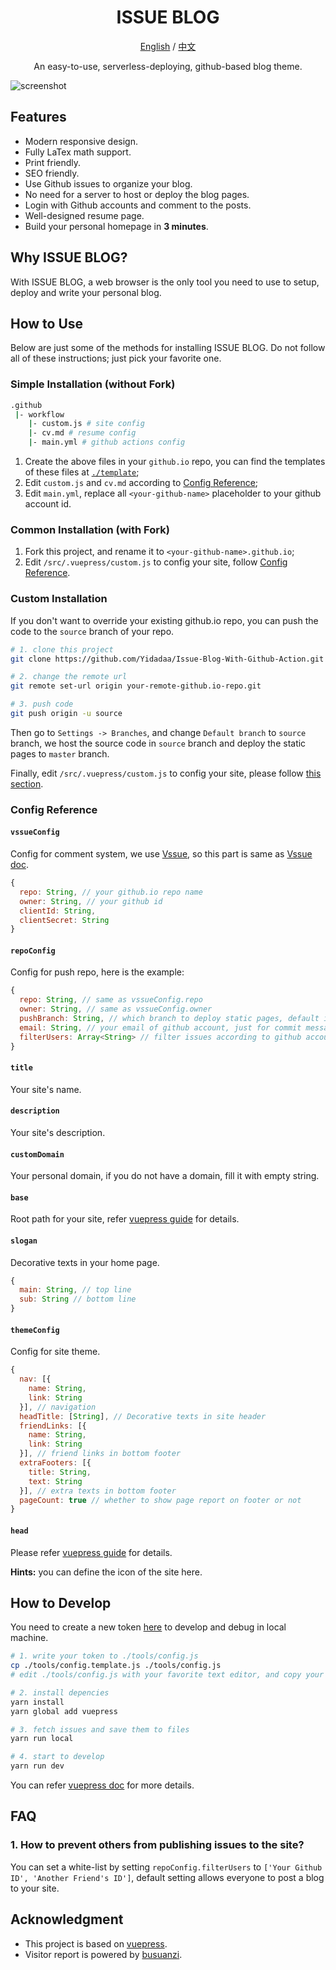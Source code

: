 <h1 align="center">ISSUE BLOG</h1>

<div align="center">

[English](./README.md) / [中文](./README-zh.md)

An easy-to-use, serverless-deploying, github-based blog theme.
</div>


<img align="center" src="./img/screenshot.jpg" alt="screenshot"/>

## Features
- Modern responsive design.
- Fully LaTex math support.
- Print friendly.
- SEO friendly.
- Use Github issues to organize your blog.
- No need for a server to host or deploy the blog pages.
- Login with Github accounts and comment to the posts.
- Well-designed resume page.
- Build your personal homepage in **3 minutes**.

## Why ISSUE BLOG?
With ISSUE BLOG, a web browser is the only tool you need to use to setup, deploy and write your personal blog. 

## How to Use
Below are just some of the methods for installing ISSUE BLOG. Do not follow all of these instructions; just pick your favorite one.

### Simple Installation (without Fork)
``` bash
.github
 |- workflow
    |- custom.js # site config
    |- cv.md # resume config
    |- main.yml # github actions config
```
1. Create the above files in your `github.io` repo, you can find the templates of these files at [`./template`](./template);
2. Edit `custom.js` and `cv.md` according to [Config Reference](#config-reference);
3. Edit `main.yml`, replace all `<your-github-name>` placeholder to your github account id.

### Common Installation (with Fork)
1. Fork this project, and rename it to `<your-github-name>.github.io`;
2. Edit `/src/.vuepress/custom.js` to config your site, follow [Config Reference](#config-reference).

### Custom Installation
If you don't want to override your existing github.io repo, you can push the code to the `source` branch of your repo.
```bash
# 1. clone this project
git clone https://github.com/Yidadaa/Issue-Blog-With-Github-Action.git

# 2. change the remote url
git remote set-url origin your-remote-github.io-repo.git

# 3. push code
git push origin -u source
```
Then go to `Settings -> Branches`, and change `Default branch` to `source` branch, we host the source code in `source` branch and deploy the static pages to `master` branch.

Finally, edit `/src/.vuepress/custom.js` to config your site, please follow [this section](#config-reference).

### Config Reference
#### `vssueConfig`
Config for comment system, we use [Vssue](https://vssue.js.org), so this part is same as [Vssue doc](https://vssue.js.org/guide/github.html).
```js
{
  repo: String, // your github.io repo name
  owner: String, // your github id
  clientId: String,
  clientSecret: String
}
```

#### `repoConfig`
Config for push repo, here is the example:
```js
{
  repo: String, // same as vssueConfig.repo
  owner: String, // same as vssueConfig.owner
  pushBranch: String, // which branch to deploy static pages, default is 'master'
  email: String, // your email of github account, just for commit message
  filterUsers: Array<String> // filter issues according to github account ids
}
```

#### `title`
Your site's name.

#### `description`
Your site's description.

#### `customDomain`
Your personal domain, if you do not have a domain, fill it with empty string.

#### `base`
Root path for your site, refer [vuepress guide](https://vuepress.vuejs.org/config/#base) for details.

#### `slogan`
Decorative texts in your home page.
```js
{
  main: String, // top line
  sub: String // bottom line
}
```

#### `themeConfig`
Config for site theme.
```js
{
  nav: [{
    name: String,
    link: String
  }], // navigation
  headTitle: [String], // Decorative texts in site header
  friendLinks: [{
    name: String,
    link: String
  }], // friend links in bottom footer
  extraFooters: [{
    title: String,
    text: String
  }], // extra texts in bottom footer
  pageCount: true // whether to show page report on footer or not
}
```

#### `head`
Please refer [vuepress guide](https://vuepress.vuejs.org/config/#head) for details.

**Hints:** you can define the icon of the site here.

## How to Develop
You need to create a new token [here](https://github.com/settings/tokens) to develop and debug in local machine.

```bash
# 1. write your token to ./tools/config.js
cp ./tools/config.template.js ./tools/config.js
# edit ./tools/config.js with your favorite text editor, and copy your token to the file

# 2. install depencies
yarn install
yarn global add vuepress

# 3. fetch issues and save them to files
yarn run local

# 4. start to develop
yarn run dev
```
You can refer [vuepress doc](https://vuepress.vuejs.org/) for more details.

## FAQ
### 1. How to prevent others from publishing issues to the site?
You can set a white-list by setting `repoConfig.filterUsers` to `['Your Github ID', 'Another Friend's ID']`, default setting allows everyone to post a blog to your site.

## Acknowledgment
- This project is based on [vuepress](https://vuepress.vuejs.org/).
- Visitor report is powered by [busuanzi](http://busuanzi.ibruce.info/).
